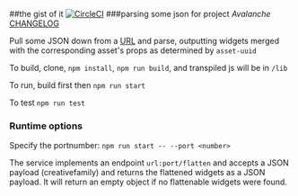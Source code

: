##the gist of it
[![CircleCI](https://circleci.com/gh/jason-c-child/the-gist-of-it/tree/master.svg?style=shield&circle-token=a658d9402936e175cc67495421a40ea70e6856e9)](https://circleci.com/gh/jason-c-child/the-gist-of-it/tree/master)
###parsing some json for project *Avalanche*
[CHANGELOG](https://github.com/jason-c-child/the-gist-of-it/blob/master/CHANGELOG.md)


Pull some JSON down from a [URL](https://gist.githubusercontent.com/ktilcu/ef1d416279e453389c5d4cf1e6fb708b/raw/160782d79e83b64da142969ccaa7f9cf1fa16e01/CreativeFamily.json) and parse, outputting widgets merged with the corresponding asset's props as determined by `asset-uuid`

To build, clone, `npm install`, `npm run build`, and transpiled js will be in `/lib`

To run, build first then `npm run start`

To test `npm run test`

### Runtime options

Specify the portnumber: `npm run start -- --port <number>`

The service implements an endpoint `url:port/flatten` and accepts a JSON payload (creativefamily)
and returns the flattened widgets as a JSON payload. It will return an empty object if no flattenable widgets were found.
